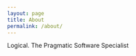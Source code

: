 ```yaml
---
layout: page
title: About
permalink: /about/
---
```


Logical. The Pragmatic Software Specialist
